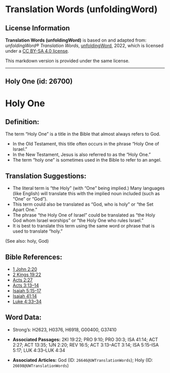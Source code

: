 # Translation Words (unfoldingWord)

## License Information

**Translation Words (unfoldingWord)** is based on and adapted from: _unfoldingWord® Translation Words_, [unfoldingWord](https://unfoldingword.org/utw), 2022, which is licensed under a [CC BY-SA 4.0 license](https://creativecommons.org/licenses/by-sa/4.0/legalcode.en).

This markdown version is provided under the same license.



--------------------------------

## Holy One (id: 26700)

Holy One
========

Definition:
-----------

The term “Holy One” is a title in the Bible that almost always refers to God.

* In the Old Testament, this title often occurs in the phrase “Holy One of Israel.”
* In the New Testament, Jesus is also referred to as the “Holy One.”
* The term “holy one” is sometimes used in the Bible to refer to an angel.

Translation Suggestions:
------------------------

* The literal term is “the Holy” (with “One” being implied.) Many languages (like English) will translate this with the implied noun included (such as “One” or “God”).
* This term could also be translated as “God, who is holy” or “the Set Apart One.”
* The phrase “the Holy One of Israel” could be translated as “the Holy God whom Israel worships” or “the Holy One who rules Israel.”
* It is best to translate this term using the same word or phrase that is used to translate “holy.”

(See also: holy, God)

Bible References:
-----------------

* [1 John 2:20](https://ref.ly/1John2:20)
* [2 Kings 19:22](https://ref.ly/2Kgs19:22)
* [Acts 2:27](https://ref.ly/Acts2:27)
* [Acts 3:13–14](https://ref.ly/Acts3:13-Acts3:14)
* [Isaiah 5:15–17](https://ref.ly/Isa5:15-Isa5:17)
* [Isaiah 41:14](https://ref.ly/Isa41:14)
* [Luke 4:33–34](https://ref.ly/Luke4:33-Luke4:34)

Word Data:
----------

* Strong’s: H2623, H0376, H6918, G00400, G37410

* **Associated Passages:** 2KI 19:22; PRO 9:10; PRO 30:3; ISA 41:14; ACT 2:27; ACT 13:35; 1JN 2:20; REV 16:5; ACT 3:13–ACT 3:14; ISA 5:15–ISA 5:17; LUK 4:33–LUK 4:34
* **Associated Articles:** God (ID: `26646@UWTranslationWords`); Holy (ID: `26698@UWTranslationWords`)

